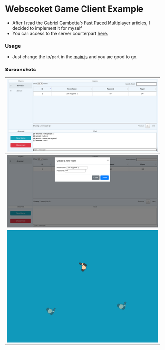 # Webscoket Game Client Example
- After I read the Gabriel Gambetta's [Fast Paced Multiplayer](https://www.gabrielgambetta.com/client-server-game-architecture.html) articles, I decided to implement it for myself.
- You can access to the server counterpart [here.](https://github.com/Descrout/game-server)
### Usage
- Just change the ip/port in the [main.js](https://github.com/Descrout/game-client/blob/master/js/main.js#L1) and you are good to go.
### Screenshots

|![alt text](./Screenshot_2020-10-22_17-27-14.png)|
|--|
|![alt text](./Screenshot_2020-10-22_17-28-56.png)|
|![alt text](./Screenshot_2020-10-22_17-27-46.png)|
